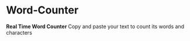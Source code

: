 # Word-Counter

<b>Real Time Word Counter </b>
Copy and paste your text to count its words and characters

